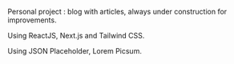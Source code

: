 Personal project : blog with articles, always under construction for improvements.

Using ReactJS, Next.js and Tailwind CSS.

Using JSON Placeholder, Lorem Picsum.